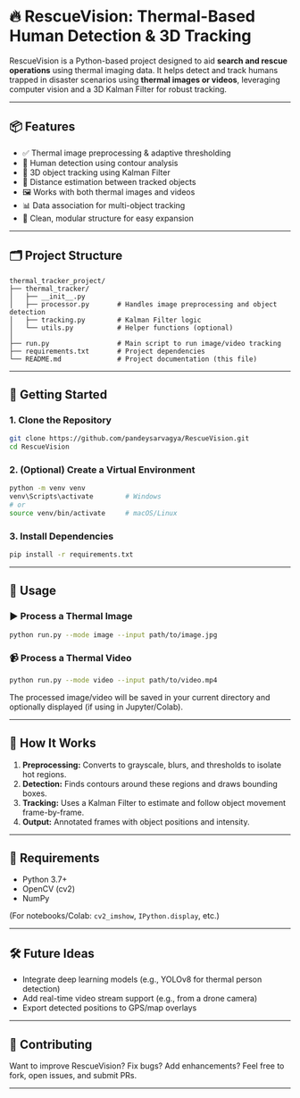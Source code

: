 # 🔥 RescueVision: Thermal-Based Human Detection & 3D Tracking

RescueVision is a Python-based project designed to aid **search and rescue operations** using thermal imaging data. It helps detect and track humans trapped in disaster scenarios using **thermal images or videos**, leveraging computer vision and a 3D Kalman Filter for robust tracking.

---

## 📦 Features

- ✅ Thermal image preprocessing & adaptive thresholding
- 🎯 Human detection using contour analysis
- 🚀 3D object tracking using Kalman Filter
- 📏 Distance estimation between tracked objects
- 🖼 Works with both thermal images and videos
- 📊 Data association for multi-object tracking
- 🧱 Clean, modular structure for easy expansion

---

## 🗂 Project Structure

```
thermal_tracker_project/
├── thermal_tracker/
│   ├── __init__.py
│   ├── processor.py       # Handles image preprocessing and object detection
│   ├── tracking.py        # Kalman Filter logic
│   └── utils.py           # Helper functions (optional)
│
├── run.py                 # Main script to run image/video tracking
├── requirements.txt       # Project dependencies
└── README.md              # Project documentation (this file)
```

---

## 🚀 Getting Started

### 1. Clone the Repository

```bash
git clone https://github.com/pandeysarvagya/RescueVision.git
cd RescueVision
```

### 2. (Optional) Create a Virtual Environment

```bash
python -m venv venv
venv\Scripts\activate        # Windows
# or
source venv/bin/activate     # macOS/Linux
```

### 3. Install Dependencies

```bash
pip install -r requirements.txt
```

---

## 🧪 Usage

### ▶️ Process a Thermal Image

```bash
python run.py --mode image --input path/to/image.jpg
```

### 📹 Process a Thermal Video

```bash
python run.py --mode video --input path/to/video.mp4
```

The processed image/video will be saved in your current directory and optionally displayed (if using in Jupyter/Colab).

---

## 🧠 How It Works

1. **Preprocessing:** Converts to grayscale, blurs, and thresholds to isolate hot regions.
2. **Detection:** Finds contours around these regions and draws bounding boxes.
3. **Tracking:** Uses a Kalman Filter to estimate and follow object movement frame-by-frame.
4. **Output:** Annotated frames with object positions and intensity.

---

## 🔧 Requirements

- Python 3.7+
- OpenCV (cv2)
- NumPy

(For notebooks/Colab: `cv2_imshow`, `IPython.display`, etc.)

---

## 🛠 Future Ideas

- Integrate deep learning models (e.g., YOLOv8 for thermal person detection)
- Add real-time video stream support (e.g., from a drone camera)
- Export detected positions to GPS/map overlays

---

## 🤝 Contributing

Want to improve RescueVision? Fix bugs? Add enhancements?
Feel free to fork, open issues, and submit PRs.

---
